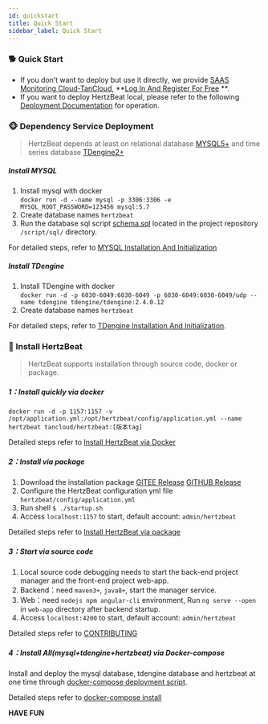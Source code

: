 ```yaml
---
id: quickstart  
title: Quick Start    
sidebar_label: Quick Start    
---
```


### 🐕 Quick Start

- If you don’t want to deploy but use it directly, we provide [SAAS Monitoring Cloud-TanCloud](https://console.tancloud.cn), **[Log In And Register For Free](https://console.tancloud.cn) **.
- If you want to deploy HertzBeat local, please refer to the following [Deployment Documentation](https://hertzbeat.com/docs/start/quickstart) for operation.

### 🐵 Dependency Service Deployment   

> HertzBeat depends at least on relational database [MYSQL5+](https://www.mysql.com/) and time series database [TDengine2+](https://www.taosdata.com/getting-started)


##### Install MYSQL
1. Install mysql with docker    
   `docker run -d --name mysql -p 3306:3306 -e MYSQL_ROOT_PASSWORD=123456 mysql:5.7`
2. Create database names `hertzbeat`
3. Run the database sql script [schema.sql](https://gitee.com/dromara/hertzbeat/raw/master/script/sql/schema.sql) located in the project repository `/script/sql/` directory.

For detailed steps, refer to [MYSQL Installation And Initialization](https://hertzbeat.com/docs/start/mysql-init)

##### Install TDengine
1. Install TDengine with docker     
   `docker run -d -p 6030-6049:6030-6049 -p 6030-6049:6030-6049/udp --name tdengine tdengine/tdengine:2.4.0.12`
2. Create database names `hertzbeat`

For detailed steps, refer to [TDengine Installation And Initialization](https://hertzbeat.com/docs/start/tdengine-init).

### 🍞 Install HertzBeat

> HertzBeat supports installation through source code, docker or package.

##### 1：Install quickly via docker
`docker run -d -p 1157:1157 -v /opt/application.yml:/opt/hertzbeat/config/application.yml --name hertzbeat tancloud/hertzbeat:[版本tag]`

Detailed steps refer to [Install HertzBeat via Docker](https://hertzbeat.com/docs/start/docker-deploy)

##### 2：Install via package
1. Download the installation package [GITEE Release](https://gitee.com/dromara/hertzbeat/releases) [GITHUB Release](https://github.com/dromara/hertzbeat/releases)
2. Configure the HertzBeat configuration yml file `hertzbeat/config/application.yml`
3. Run shell `$ ./startup.sh `
4. Access `localhost:1157` to start, default account: `admin/hertzbeat`

Detailed steps refer to [Install HertzBeat via package](https://hertzbeat.com/docs/start/package-deploy)

##### 3：Start via source code
1. Local source code debugging needs to start the back-end project manager and the front-end project web-app.
2. Backend：need `maven3+`, `java8+`, start the manager service.
3. Web：need `nodejs npm angular-cli` environment, Run `ng serve --open` in `web-app` directory after backend startup.
4. Access `localhost:4200` to start, default account: `admin/hertzbeat`

Detailed steps refer to [CONTRIBUTING](../others/contributing)

##### 4：Install All(mysql+tdengine+hertzbeat) via Docker-compose

Install and deploy the mysql database, tdengine database and hertzbeat at one time through [docker-compose deployment script](https://github.com/dromara/hertzbeat/tree/master/script/docker-compose).

Detailed steps refer to [docker-compose install](https://github.com/dromara/hertzbeat/tree/master/script/docker-compose)  

**HAVE FUN**
